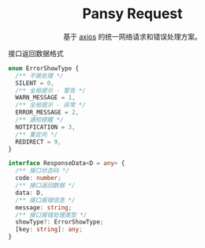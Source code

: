 <h1 align="center">
  Pansy Request
</h1>

<div align="center">
基于 <a href="https://axios-http.com/zh">axios</a> 的统一网络请求和错误处理方案。
</div>


接口返回数据格式

```ts
enum ErrorShowType {
  /** 不做处理 */
  SILENT = 0,
  /** 全局提示 - 警告 */
  WARN_MESSAGE = 1,
  /** 全局提示 - 异常 */
  ERROR_MESSAGE = 2,
  /** 通知提醒 */
  NOTIFICATION = 3,
  /** 重定向 */
  REDIRECT = 9,
}

interface ResponseData<D = any> {
  /** 接口状态码 */
  code: number;
  /** 接口返回数据 */
  data: D,
  /** 接口报错信息 */
  message: string;
  /** 接口报错处理类型 */
  showType?: ErrorShowType;
  [key: string]: any;
}
```
